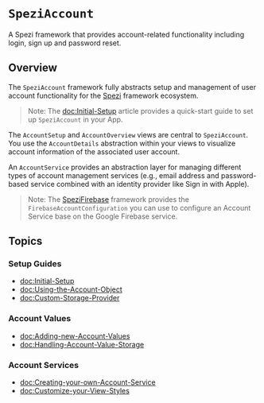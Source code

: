 # ``SpeziAccount``

A Spezi framework that provides account-related functionality including login, sign up and password reset.

<!--
                  
This source file is part of the Spezi open-source project

SPDX-FileCopyrightText: 2023 Stanford University and the project authors (see CONTRIBUTORS.md)

SPDX-License-Identifier: MIT
             
-->

## Overview

The `SpeziAccount` framework fully abstracts setup and management of user account functionality for the
[Spezi](https://swiftpackageindex.com/stanfordspezi/spezi/documentation/spezi) framework ecosystem.

> Note: The <doc:Initial-Setup> article provides a quick-start guide to set up `SpeziAccount` in your App.

The ``AccountSetup`` and ``AccountOverview`` views are central to `SpeziAccount`.
You use the ``AccountDetails`` abstraction within your views to visualize account information of the associated user account.

An ``AccountService`` provides an abstraction layer for managing different types of account management services
(e.g., email address and password-based service combined with an identity provider like Sign in with Apple).

> Note: The [SpeziFirebase](https://swiftpackageindex.com/StanfordSpezi/SpeziFirebase/documentation/spezifirebaseaccount)
    framework provides the `FirebaseAccountConfiguration` you can use to configure an Account Service base on the Google Firebase service.


## Topics

### Setup Guides

- <doc:Initial-Setup>
- <doc:Using-the-Account-Object>
- <doc:Custom-Storage-Provider>

### Account Values

- <doc:Adding-new-Account-Values>
- <doc:Handling-Account-Value-Storage>

### Account Services

- <doc:Creating-your-own-Account-Service>
- <doc:Customize-your-View-Styles>
